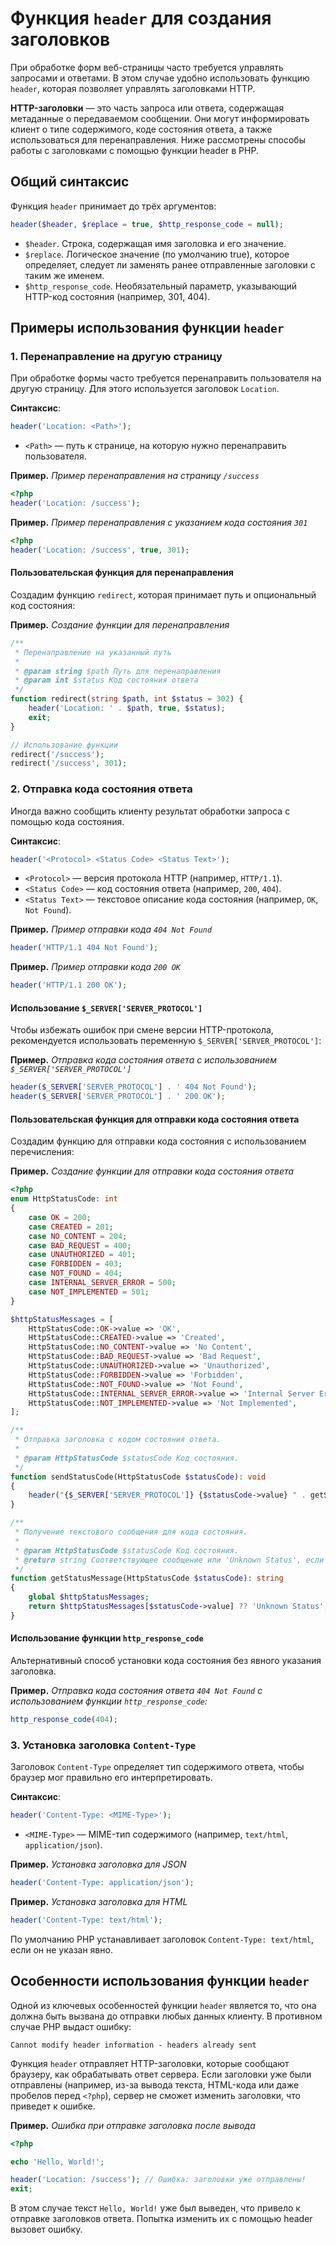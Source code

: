 # Функция `header` для создания заголовков

При обработке форм веб-страницы часто требуется управлять запросами и ответами. В этом случае удобно использовать функцию `header`, которая позволяет управлять заголовками HTTP.

**HTTP-заголовки** — это часть запроса или ответа, содержащая метаданные о передаваемом сообщении. Они могут информировать клиент о типе содержимого, коде состояния ответа, а также использоваться для перенаправления. Ниже рассмотрены способы работы с заголовками с помощью функции header в PHP.

## Общий синтаксис

Функция `header` принимает до трёх аргументов:

```php
header($header, $replace = true, $http_response_code = null);
```

- `$header`. Строка, содержащая имя заголовка и его значение.
- `$replace`. Логическое значение (по умолчанию true), которое определяет, следует ли заменять ранее отправленные заголовки с таким же именем.
- `$http_response_code`. Необязательный параметр, указывающий HTTP-код состояния (например, 301, 404).

## Примеры использования функции `header`

### 1. Перенаправление на другую страницу

При обработке формы часто требуется перенаправить пользователя на другую страницу. Для этого используется заголовок `Location`.

**Синтаксис**:

```php
header('Location: <Path>');
```

- `<Path>` — путь к странице, на которую нужно перенаправить пользователя.

**Пример.** _Пример перенаправления на страницу `/success`_

```php
<?php
header('Location: /success');
```

**Пример.** _Пример перенаправления с указанием кода состояния `301`_

```php
<?php
header('Location: /success', true, 301);
```

#### Пользовательская функция для перенаправления

Создадим функцию `redirect`, которая принимает путь и опциональный код состояния:

**Пример.** _Создание функции для перенаправления_

```php
/**
 * Перенаправление на указанный путь
 *
 * @param string $path Путь для перенаправления
 * @param int $status Код состояния ответа
 */
function redirect(string $path, int $status = 302) {
    header('Location: ' . $path, true, $status);
    exit;
}

// Использование функции
redirect('/success');
redirect('/success', 301);
```

### 2. Отправка кода состояния ответа

Иногда важно сообщить клиенту результат обработки запроса с помощью кода состояния.

**Синтаксис**:

```php
header('<Protocol> <Status Code> <Status Text>');
```

- `<Protocol>` — версия протокола HTTP (например, `HTTP/1.1`).
- `<Status Code>` — код состояния ответа (например, `200`, `404`).
- `<Status Text>` — текстовое описание кода состояния (например, `OK`, `Not Found`).

**Пример.** _Пример отправки кода `404 Not Found`_

```php
header('HTTP/1.1 404 Not Found');
```

**Пример.** _Пример отправки кода `200 OK`_

```php
header('HTTP/1.1 200 OK');
```

#### Использование `$_SERVER['SERVER_PROTOCOL']`

Чтобы избежать ошибок при смене версии HTTP-протокола, рекомендуется использовать переменную `$_SERVER['SERVER_PROTOCOL']`:

**Пример.** _Отправка кода состояния ответа с использованием `$_SERVER['SERVER_PROTOCOL']`_

```php
header($_SERVER['SERVER_PROTOCOL'] . ' 404 Not Found');
header($_SERVER['SERVER_PROTOCOL'] . ' 200 OK');
```

#### Пользовательская функция для отправки кода состояния ответа

Создадим функцию для отправки кода состояния с использованием перечисления:

**Пример.** _Создание функции для отправки кода состояния ответа_

```php
<?php
enum HttpStatusCode: int
{
    case OK = 200;
    case CREATED = 201;
    case NO_CONTENT = 204;
    case BAD_REQUEST = 400;
    case UNAUTHORIZED = 401;
    case FORBIDDEN = 403;
    case NOT_FOUND = 404;
    case INTERNAL_SERVER_ERROR = 500;
    case NOT_IMPLEMENTED = 501;
}

$httpStatusMessages = [
    HttpStatusCode::OK->value => 'OK',
    HttpStatusCode::CREATED->value => 'Created',
    HttpStatusCode::NO_CONTENT->value => 'No Content',
    HttpStatusCode::BAD_REQUEST->value => 'Bad Request',
    HttpStatusCode::UNAUTHORIZED->value => 'Unauthorized',
    HttpStatusCode::FORBIDDEN->value => 'Forbidden',
    HttpStatusCode::NOT_FOUND->value => 'Not Found',
    HttpStatusCode::INTERNAL_SERVER_ERROR->value => 'Internal Server Error',
    HttpStatusCode::NOT_IMPLEMENTED->value => 'Not Implemented',
];

/**
 * Отправка заголовка с кодом состояния ответа.
 *
 * @param HttpStatusCode $statusCode Код состояния.
 */
function sendStatusCode(HttpStatusCode $statusCode): void
{
    header("{$_SERVER['SERVER_PROTOCOL']} {$statusCode->value} " . getStatusMessage($statusCode));
}

/**
 * Получение текстового сообщения для кода состояния.
 *
 * @param HttpStatusCode $statusCode Код состояния.
 * @return string Соответствующее сообщение или 'Unknown Status', если код не найден.
 */
function getStatusMessage(HttpStatusCode $statusCode): string
{
    global $httpStatusMessages;
    return $httpStatusMessages[$statusCode->value] ?? 'Unknown Status';
}
```

#### Использование функции `http_response_code`

Альтернативный способ установки кода состояния без явного указания заголовка.

**Пример.** _Отправка кода состояния ответа `404 Not Found` с использованием функции `http_response_code`:_

```php
http_response_code(404);
```

### 3. Установка заголовка `Content-Type`

Заголовок `Content-Type` определяет тип содержимого ответа, чтобы браузер мог правильно его интерпретировать.

**Синтаксис**:

```php
header('Content-Type: <MIME-Type>');
```

- `<MIME-Type>` — MIME-тип содержимого (например, `text/html`, `application/json`).

**Пример.** _Установка заголовка для JSON_

```php
header('Content-Type: application/json');
```

**Пример.** _Установка заголовка для HTML_

```php
header('Content-Type: text/html');
```

По умолчанию PHP устанавливает заголовок `Content-Type: text/html`, если он не указан явно.

## Особенности использования функции `header`

Одной из ключевых особенностей функции `header` является то, что она должна быть вызвана до отправки любых данных клиенту. В противном случае PHP выдаст ошибку:

```
Cannot modify header information - headers already sent
```

Функция `header` отправляет HTTP-заголовки, которые сообщают браузеру, как обрабатывать ответ сервера. Если заголовки уже были отправлены (например, из-за вывода текста, HTML-кода или даже пробелов перед `<?php`), сервер не сможет изменить заголовки, что приведет к ошибке.

**Пример.** _Ошибка при отправке заголовка после вывода_

```php
<?php

echo 'Hello, World!';

header('Location: /success'); // Ошибка: заголовки уже отправлены!
exit;
```

В этом случае текст `Hello, World!` уже был выведен, что привело к отправке заголовков ответа. Попытка изменить их с помощью header вызовет ошибку.

[^1]: _header_. php.net [online resource]. Available at: https://www.php.net/manual/en/function.header.php
